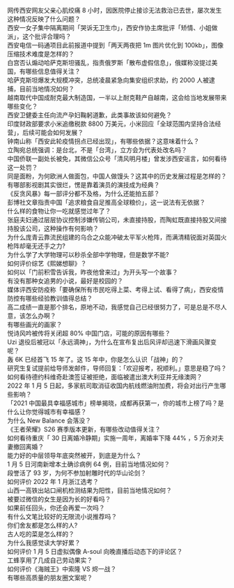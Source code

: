 网传西安网友父亲心肌绞痛 8 小时，因医院停止接诊无法救治已去世，屡次发生这种情况反映了什么问题？  
西安一女子集中隔离期间「哭诉无卫生巾」，西安作协主席批评「矫情、小姐做派」，这个批评合理吗？  
西安电信一码通项目此前报道中提到「两天两夜把 1m 图片优化到 100kb」，图像压缩技术难度是怎样的？  
白宫否认煽动哈萨克斯坦骚乱，指责俄罗斯「散布虚假信息」，俄媒称没提过美国，有哪些信息值得关注？  
哈萨克斯坦爆发大规模冲突，总统凌晨紧急向集安组织求助，约 2000 人被逮捕，目前当地情况如何？  
越南取代中国成耐克最大制造国，一半以上耐克鞋产自越南，这会给当地发展带来哪些变化？  
西安卫健委主任向流产孕妇鞠躬道歉，此类事故该如何避免？  
印度财政部要求小米追缴税款 8800 万美元，小米回应「全球范围内坚持合法经营」，后续可能会如何发展？  
钟南山称「西安此轮疫情拐点已经出现」，有哪些依据？这意味着什么？  
立陶宛总统强调：是台北，不是「台湾」，立方会为代表处改名吗？  
中国侨联一副处长被免，其微信公众号「清风明月楼」曾发涉西安谣言，如何看待这一处罚？  
同是面粉，为何欧洲人做面包，中国人做馒头？这其中的历史发展过程是怎样的？  
有哪部影视剧其实很烂，愣是靠着演员的演技成为经典？  
《反贪风暴》每一部评分都不及格，为什么还能拍五部？  
彭博社文章指责中国「追求粮食自足推高全球粮价」，这一说法有无依据？  
什么样的食物让你一吃就感觉过年了？  
张庭夫妇通过层层协议控制涉嫌传销公司，未直接持股，而陶虹既直接持股又间接持股该公司，这种操作有何影响？  
为什么庞青云靠流民组建的乌合之众能冲破太平军火枪阵，而满清精锐面对英国火枪阵却毫无还手之力?  
为什么学了大学物理可以秒杀全部中学物理，但是数学不能?  
如何评价综艺《熙娣想聊》？  
如何以「门前积雪告诉我，昨夜他曾来过」为开头写一个故事？  
有没有那种女追男的小说，最好是校园的？  
媒体评西安防疫称「要确保所有市民吃得上菜、考得上试、看得了病」，西安疫情防控有哪些经验教训值得总结？  
高二成绩一直是那个排名，原地不动，我感觉自己已经很努力了，可是总是不尽人意，该怎么办啊？  
有哪些画光的画家？  
悦诗风吟被传将关闭超 80% 中国门店，可能的原因有哪些？  
Uzi 退役后被冠以「永远滴神」，为什么在宣布复出后风评却迅速下滑画风骤变呢？  
轰 6K 已经首飞 15 年了。这 15 年中，你是怎么认识「战神」的？  
研究生复试提前给导师发邮件，导师回复：「欢迎报考，祝顺利。」意思是稳了吗？  
如何看待德约科维奇赴澳签证被拒绝，面临被遣出澳大利亚并无缘澳网？  
2022 年 1 月 5 日起，多家航司取消征收国内航线燃油附加费，将会对出行产生哪些影响？  
「2021 中国最具幸福感城市」榜单揭晓，成都再获第一，你的城市上榜了吗？是什么让你觉得城市有幸福感？  
为什么 New Balance 会落没？  
《王者荣耀》S26 赛季版本更新，有哪些改动值得关注？  
如何看待重庆「 30 日离婚冷静期」实施一周年，离婚率下降 44% ，5 万余对夫妻撤回离婚？  
能力好的中层领导年底突然被开，到底是为什么？  
1 月 5 日河南新增本土确诊病例 64 例，目前当地情况如何？  
段誉活了 93 岁，为何不参加射雕时代的华山论剑？  
如何评价 2022 年 1 月浙江选考？  
山西一高铁出站口闸机检测结果为阳性，目前当地情况如何？  
被要过微信的女生是因为长的好看吗？  
如果前任回头，你还会再爱一次吗？  
有什么文笔比较好的无限流小说推荐吗？  
你们舍友都是怎么样的人?  
古人吃的菜是怎么样的？  
为什么我感觉读大学好累？  
如何评价 1 月 5 日虚拟偶像 A-soul 向晚直播后动态下的评论区？  
工蜂享用了几成自己劳动果实？  
如何评价《海贼王》中索隆 VS 烬一战？  
有哪些高质量的朋友圈文案呢？  
